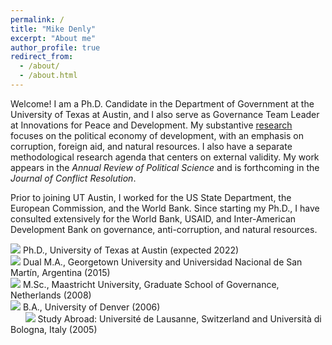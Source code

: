 ```yaml
---
permalink: /
title: "Mike Denly"
excerpt: "About me"
author_profile: true
redirect_from: 
  - /about/
  - /about.html
---
```


Welcome! I am a Ph.D. Candidate in the Department of Government at the University of Texas at Austin, and I also serve as Governance Team Leader at Innovations for Peace and Development. My substantive [research](https://mikedenly.com/research/) focuses on the political economy of development, with an emphasis on corruption, foreign aid, and natural resources. I also have a separate methodological research agenda that centers on external validity. My work appears in the *Annual Review of Political Science* and is forthcoming in the *Journal of Conflict Resolution*.

Prior to joining UT Austin, I worked for the US State Department, the European Commission, and the World Bank. Since starting my Ph.D., I have consulted extensively for the World Bank, USAID, and Inter-American Development Bank on governance, anti-corruption, and natural resources. 

![](/images/gradhatpng.png) Ph.D., University of Texas at Austin (expected 2022)
<br>![](/images/gradhatpng.png) Dual M.A., Georgetown University and Universidad Nacional de San Martín, Argentina (2015)
<br>![](/images/gradhatpng.png) M.Sc., Maastricht University, Graduate School of Governance, Netherlands (2008)
<br>![](/images/gradhatpng.png) B.A., University of Denver (2006) 
<br> &nbsp; &nbsp; &nbsp; ![](/images/bullet.png) Study Abroad: Université de Lausanne, Switzerland and Università di Bologna, Italy (2005)
